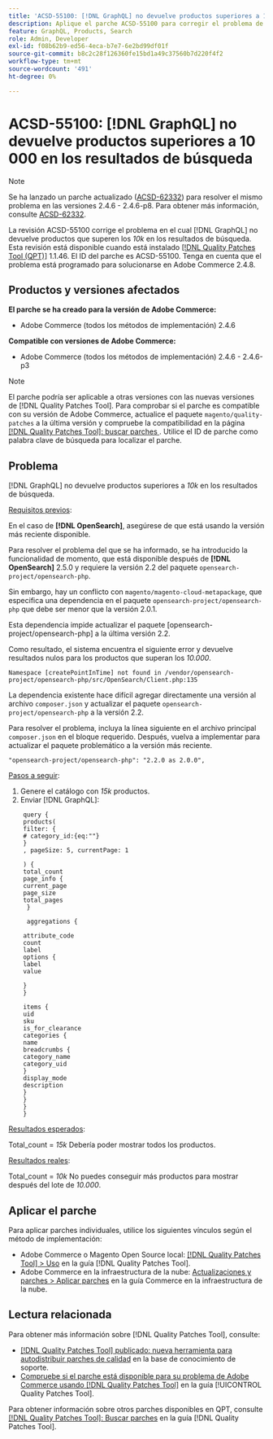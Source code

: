 ```yaml
---
title: 'ACSD-55100: [!DNL GraphQL] no devuelve productos superiores a 10.000 en los resultados de búsqueda'
description: Aplique el parche ACSD-55100 para corregir el problema de Adobe Commerce en el que GraphQL no devuelve productos superiores a *10k* en los resultados de búsqueda.
feature: GraphQL, Products, Search
role: Admin, Developer
exl-id: f08b62b9-ed56-4eca-b7e7-6e2bd99df01f
source-git-commit: b8c2c28f126360fe15bd1a49c37560b7d220f4f2
workflow-type: tm+mt
source-wordcount: '491'
ht-degree: 0%

---
```


# ACSD-55100: [!DNL GraphQL] no devuelve productos superiores a 10 000 en los resultados de búsqueda

>[!NOTE]
>
>Se ha lanzado un parche actualizado ([ACSD-62332](/help/tools/quality-patches-tool/patches-available-in-qpt/v1-1-55/acsd-62332-product-listing-graphql-query-limit-plus-live-search-current-page.md)) para resolver el mismo problema en las versiones 2.4.6 - 2.4.6-p8. Para obtener más información, consulte [ACSD-62332](/help/tools/quality-patches-tool/patches-available-in-qpt/v1-1-55/acsd-62332-product-listing-graphql-query-limit-plus-live-search-current-page.md).

La revisión ACSD-55100 corrige el problema en el cual [!DNL GraphQL] no devuelve productos que superen los *10k* en los resultados de búsqueda. Esta revisión está disponible cuando está instalado [[!DNL Quality Patches Tool (QPT)]](https://experienceleague.adobe.com/es/docs/commerce-knowledge-base/kb/announcements/commerce-announcements/magento-quality-patches-released-new-tool-to-self-serve-quality-patches) 1.1.46. El ID del parche es ACSD-55100. Tenga en cuenta que el problema está programado para solucionarse en Adobe Commerce 2.4.8.

## Productos y versiones afectados

**El parche se ha creado para la versión de Adobe Commerce:**

* Adobe Commerce (todos los métodos de implementación) 2.4.6

**Compatible con versiones de Adobe Commerce:**

* Adobe Commerce (todos los métodos de implementación) 2.4.6 - 2.4.6-p3

>[!NOTE]
>
>El parche podría ser aplicable a otras versiones con las nuevas versiones de [!DNL Quality Patches Tool]. Para comprobar si el parche es compatible con su versión de Adobe Commerce, actualice el paquete `magento/quality-patches` a la última versión y compruebe la compatibilidad en la página [[!DNL Quality Patches Tool]: buscar parches ](https://experienceleague.adobe.com/tools/commerce-quality-patches/index.html?lang=es). Utilice el ID de parche como palabra clave de búsqueda para localizar el parche.

## Problema

[!DNL GraphQL] no devuelve productos superiores a *10k* en los resultados de búsqueda.

<u>Requisitos previos</u>:

En el caso de **[!DNL OpenSearch]**, asegúrese de que está usando la versión más reciente disponible.

Para resolver el problema del que se ha informado, se ha introducido la funcionalidad de momento, que está disponible después de **[!DNL OpenSearch]** 2.5.0 y requiere la versión 2.2 del paquete `opensearch-project/opensearch-php`.

Sin embargo, hay un conflicto con `magento/magento-cloud-metapackage`, que especifica una dependencia en el paquete `opensearch-project/opensearch-php` que debe ser menor que la versión 2.0.1.


Esta dependencia impide actualizar el paquete [opensearch-project/opensearch-php] a la última versión 2.2.

Como resultado, el sistema encuentra el siguiente error y devuelve resultados nulos para los productos que superan los *10.000*.

`Namespace [createPointInTime] not found in /vendor/opensearch-project/opensearch-php/src/OpenSearch/Client.php:135`

La dependencia existente hace difícil agregar directamente una versión al archivo `composer.json` y actualizar el paquete `opensearch-project/opensearch-php` a la versión 2.2.

Para resolver el problema, incluya la línea siguiente en el archivo principal `composer.json` en el bloque requerido. Después, vuelva a implementar para actualizar el paquete problemático a la versión más reciente.

`"opensearch-project/opensearch-php": "2.2.0 as 2.0.0",`

<u>Pasos a seguir</u>:

1. Genere el catálogo con *15k* productos.
1. Enviar [!DNL GraphQL]:

```
    query {
    products(
    filter: {
    # category_id:{eq:""}
    }
    , pageSize: 5, currentPage: 1

    ) {
    total_count
    page_info {
    current_page
    page_size
    total_pages
     }

     aggregations {

    attribute_code
    count
    label
    options {
    label
    value

    }
    }

    items {
    uid
    sku
    is_for_clearance
    categories {
    name
    breadcrumbs {
    category_name
    category_uid
    }
    display_mode
    description
    }
    }
    }
    }
```

<u>Resultados esperados</u>:

Total_count = *15k*
Debería poder mostrar todos los productos.

<u>Resultados reales</u>:

Total_count = *10k*
No puedes conseguir más productos para mostrar después del lote de *10.000*.

## Aplicar el parche

Para aplicar parches individuales, utilice los siguientes vínculos según el método de implementación:

* Adobe Commerce o Magento Open Source local: [[!DNL Quality Patches Tool] > Uso](/help/tools/quality-patches-tool/usage.md) en la guía [!DNL Quality Patches Tool].
* Adobe Commerce en la infraestructura de la nube: [Actualizaciones y parches > Aplicar parches](https://experienceleague.adobe.com/docs/commerce-cloud-service/user-guide/develop/upgrade/apply-patches.html?lang=es) en la guía Commerce en la infraestructura de la nube.

## Lectura relacionada

Para obtener más información sobre [!DNL Quality Patches Tool], consulte:

* [[!DNL Quality Patches Tool] publicado: nueva herramienta para autodistribuir parches de calidad](https://experienceleague.adobe.com/es/docs/commerce-knowledge-base/kb/announcements/commerce-announcements/magento-quality-patches-released-new-tool-to-self-serve-quality-patches) en la base de conocimiento de soporte.
* [Compruebe si el parche está disponible para su problema de Adobe Commerce usando [!DNL Quality Patches Tool]](/help/tools/quality-patches-tool/patches-available-in-qpt/check-patch-for-magento-issue-with-magento-quality-patches.md) en la guía [!UICONTROL Quality Patches Tool].


Para obtener información sobre otros parches disponibles en QPT, consulte [[!DNL Quality Patches Tool]: Buscar parches](https://experienceleague.adobe.com/tools/commerce-quality-patches/index.html?lang=es) en la guía [!DNL Quality Patches Tool].
